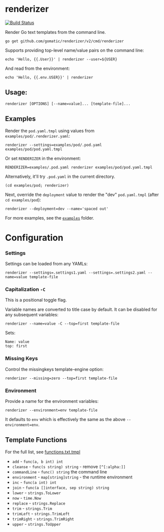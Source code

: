 # renderizer

[![Build Status](https://travis-ci.org/gomatic/renderizer.svg?branch=master)](https://travis-ci.org/gomatic/renderizer)

Render Go text templates from the command line.

    go get github.com/gomatic/renderizer/v2/cmd/renderizer

Supports providing top-level name/value pairs on the command line:

    echo 'Hello, {{.User}}' | renderizer --user=${USER}

And read from the environment: 

    echo 'Hello, {{.env.USER}}' | renderizer

## Usage:

    renderizer [OPTIONS] [--name=value]... [template-file]...

## Examples

Render the `pod.yaml.tmpl` using values from `examples/pod/.renderizer.yaml`:

    renderizer --settings=examples/pod/.pod.yaml examples/pod/pod.yaml.tmpl

Or set `RENDERIZER` in the environment:

    RENDERIZER=examples/.pod.yaml renderizer examples/pod/pod.yaml.tmpl

Alternatively, it'll try `.pod.yaml` in the current directory.

    (cd examples/pod; renderizer)

Next, override the `deployment` value to render the "dev" `pod.yaml.tmpl` (after `cd examples/pod`):

    renderizer --deployment=dev --name='spaced out'

For more examples, see the [`examples`](examples) folder.

# Configuration

### Settings

Settings can be loaded from any YAMLs:

    renderizer --settings=.settings1.yaml --settings=.settings2.yaml --name=value template-file

### Capitalization `-C`

This is a positional toggle flag.

Variable names are converted to title case by default. It can be disabled for any subsequent variables:

    renderizer --name=value -C --top=first template-file

Sets:

    Name: value
    top: first

### Missing Keys

Control the missingkeys template-engine option:

    renderizer --missing=zero --top=first template-file

### Environment

Provide a name for the environment variables:

    renderizer --environment=env template-file

It defaults to `env` which is effectively the same as the above `--environment=env`.

## Template Functions

For the full list, see [functions.txt.tmpl](examples/functions/functions.txt.tmpl)

- `add` - `func(a, b int) int`
- `cleanse` - `func(s string) string` - remove `[^[:alpha:]]`
- `commandLine` - `func() string` the command line
- `environment` - `map[string]string` - the runtime environment
- `inc` - `func(a int) int`
- `join` - `func(a []interface, sep string) string`
- `lower` - `strings.ToLower`
- `now` - `time.Now`
- `replace` - `strings.Replace`
- `trim` - `strings.Trim`
- `trimLeft` - `strings.TrimLeft`
- `trimRight` - `strings.TrimRight`
- `upper` - `strings.ToUpper`
